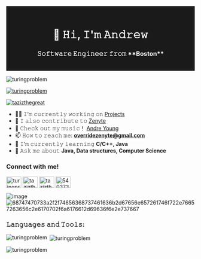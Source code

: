 

<!-- Masthead with a
 cool background and personal greeting -->
<div align="center" style="background-color: #1A1A1A; color: white; padding: 20px;">
  <h1>👋 𝙷𝚒, 𝙸'𝚖 𝙰𝚗𝚍𝚛𝚎𝚠</h1>
  <h3>𝚂𝚘𝚏𝚝𝚠𝚊𝚛𝚎 𝙴𝚗𝚐𝚒𝚗𝚎𝚎𝚛 𝚏𝚛𝚘𝚖 **Boston**</h3>
</div>

<!-- Profile view counter -->
<p align="left"> 
  <img src="https://komarev.com/ghpvc/?username=turingproblem&label=Profile%20views&color=0e75b6&style=flat" alt="turingproblem" /> 
</p>

<!-- GitHub Profile Trophy -->
<p align="left"> 
  <a href="https://github.com/ryo-ma/github-profile-trophy">
    <img src="https://github-profile-trophy.vercel.app/?username=turingproblem" alt="turingproblem" />
  </a> 
</p>

<!-- Twitter Follow Badge -->
<p align="left"> 
  <a href="https://twitter.com/tazizthegreat" target="blank">
    <img src="https://img.shields.io/twitter/follow/tazizthegreat?logo=twitter&style=for-the-badge" alt="tazizthegreat" />
  </a> 
</p>

<!-- Personal Information and Links -->
- 👨‍💻 𝙸’𝚖 𝚌𝚞𝚛𝚛𝚎𝚗𝚝𝚕𝚢 𝚠𝚘𝚛𝚔𝚒𝚗𝚐 𝚘𝚗 [Projects](https://Github.com/TuringProblem)
- 👯 𝙸 𝚊𝚕𝚜𝚘 𝚌𝚘𝚗𝚝𝚛𝚒𝚋𝚞𝚝𝚎 𝚝𝚘 [Zenyte](https://zenyte.com/)
- 🤝 𝙲𝚑𝚎𝚌𝚔 𝚘𝚞𝚝 𝚖𝚢 𝚖𝚞𝚜𝚒𝚌！ [Andre Young](https://open.spotify.com/artist/3tDv971K0ps2UBd2kaFPiJ)
- 📫 𝙷𝚘𝚠 𝚝𝚘 𝚛𝚎𝚊𝚌𝚑 𝚖𝚎: **overridezenyte@gmail.com**
- 📝 𝙸’𝚖 𝚌𝚞𝚛𝚛𝚎𝚗𝚝𝚕𝚢 𝚕𝚎𝚊𝚛𝚗𝚒𝚗𝚐 **C/C++, Java**
- 💬 𝙰𝚜𝚔 𝚖𝚎 𝚊𝚋𝚘𝚞𝚝 **Java, Data structures, Computer Science**
<!-- Social Media Links -->
<h3 align="left">Connect with me!</h3>
<p align="left">
  <!-- Add other social media icons as needed -->
  <a href="https://dev.to/turingproblem" target="blank"><img align="center" src="https://raw.githubusercontent.com/rahuldkjain/github-profile-readme-generator/master/src/images/icons/Social/devto.svg" alt="turingproblem" height="30" width="40" /></a>
  <a href="https://twitter.com/tazizthegreat" target="blank"><img align="center" src="https://raw.githubusercontent.com/rahuldkjain/github-profile-readme-generator/master/src/images/icons/Social/twitter.svg" alt="tazizthegreat" height="30" width="40" /></a>
  <a href="https://instagram.com/tazizthegreat" target="blank"><img align="center" src="https://raw.githubusercontent.com/rahuldkjain/github-profile-readme-generator/master/src/images/icons/Social/instagram.svg" alt="tazizthegreat" height="30" width="40" /></a>
  <a href="https://discord.gg/540373904401629185" target="blank"><img align="center" src="https://raw.githubusercontent.com/rahuldkjain/github-profile-readme-generator/master/src/images/icons/Social/discord.svg" alt="540373904401629185" height="30" width="40" /></a>
</p>

![image](https://github.com/user-attachments/assets/b10b60c7-5f10-47f9-b567-55d7e3f65746)
![68747470733a2f2f74656368737461636b2d67656e657261746f722e76657263656c2e6170702f6a6176612d69636f6e2e737667](https://github.com/user-attachments/assets/54420eb5-df92-4549-836a-d7e1528f5164)


<!-- Languages and Tools Section -->
<h3 align="left">𝙻𝚊𝚗𝚐𝚞𝚊𝚐𝚎𝚜 𝚊𝚗𝚍 𝚃𝚘𝚘𝚕𝚜:</h3>
<p align="left">
  <!-- Add icons for languages and tools -->
</p>

<!-- GitHub Stats -->
<p><img align="left" src="https://github-readme-stats.vercel.app/api/top-langs?username=turingproblem&show_icons=true&locale=en&layout=compact" alt="turingproblem" /></p>
<p>&nbsp;<img align="center" src="https://github-readme-stats.vercel.app/api?username=turingproblem&show_icons=true&locale=en" alt="turingproblem" /></p>
<p><img align="center" src="https://github-readme-streak-stats.herokuapp.com/?user=turingproblem&" alt="turingproblem" /></p>

